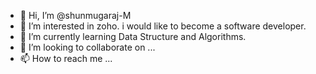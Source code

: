 - 👋 Hi, I’m @shunmugaraj-M
- 👀 I’m interested in zoho. i would like to become a software developer.
- 🌱 I’m currently learning Data Structure and Algorithms.
- 💞️ I’m looking to collaborate on ...
- 📫 How to reach me ...

<!---
shunmugaraj-M/shunmugaraj-M is a ✨ special ✨ repository because its `README.md` (this file) appears on your GitHub profile.
You can click the Preview link to take a look at your changes.
--->
